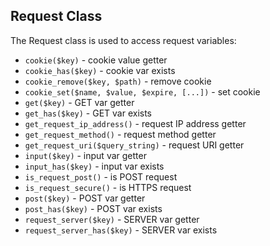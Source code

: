 ## Request Class
The Request class is used to access request variables:
- `cookie($key)` - cookie value getter
- `cookie_has($key)` - cookie var exists
- `cookie_remove($key, $path)` - remove cookie
- `cookie_set($name, $value, $expire, [...])` - set cookie
- `get($key)` - GET var getter
- `get_has($key)` - GET var exists
- `get_request_ip_address()` - request IP address getter
- `get_request_method()` - request method getter
- `get_request_uri($query_string)` - request URI getter
- `input($key)` - input var getter
- `input_has($key)` - input var exists
- `is_request_post()` - is POST request
- `is_request_secure()` - is HTTPS request
- `post($key)` - POST var getter
- `post_has($key)` - POST var exists
- `request_server($key)` - SERVER var getter
- `request_server_has($key)` - SERVER var exists